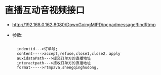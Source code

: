 # 直播互动音视频接口

- <http://192.168.0.162:8080/DownGoingMIPD/pcpadmessage!findRtmp>

- 参数:

  ```txt

    indentid--->订单号;
    content---->accept,refuse,close1,close2，apply
    auxidataPath--->提交订单方的直播地址
    interactpath--->接收订单方的直播地址
    format----->rtmpava,shengqinghudong,
  ```
